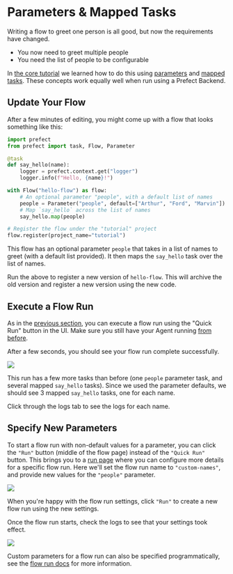 # Parameters & Mapped Tasks

Writing a flow to greet one person is all good, but now the requirements have
changed.

- You now need to greet multiple people
- You need the list of people to be configurable

In [the core tutorial](/core/tutorial/03-parameterized-flow.md) we learned how
to do this using [parameters](/core/concepts/parameters.md) and [mapped
tasks](/core/concepts/mapping.md). These concepts work equally well when run
using a Prefect Backend.

## Update Your Flow

After a few minutes of editing, you might come up with a flow that looks
something like this:

```python
import prefect
from prefect import task, Flow, Parameter

@task
def say_hello(name):
    logger = prefect.context.get("logger")
    logger.info(f"Hello, {name}!")

with Flow("hello-flow") as flow:
    # An optional parameter "people", with a default list of names
    people = Parameter("people", default=["Arthur", "Ford", "Marvin"])
    # Map `say_hello` across the list of names
    say_hello.map(people)

# Register the flow under the "tutorial" project
flow.register(project_name="tutorial")
```

This flow has an optional parameter `people` that takes in a list of names to
greet (with a default list provided). It then maps the `say_hello` task over
the list of names.

Run the above to register a new version of `hello-flow`. This will archive the
old version and register a new version using the new code.

## Execute a Flow Run

As in the [previous section](./first.md#execute-a-flow-run), you can execute a
flow run using the "Quick Run" button in the UI. Make sure you still have your
Agent running [from before](./first.md#start-an-agent).

After a few seconds, you should see your flow run complete successfully.

![](/orchestration/tutorial/hello-flow-run-mapped1.png)

This run has a few more tasks than before (one `people` parameter task, and
several mapped `say_hello` tasks). Since we used the parameter defaults, we
should see 3 mapped `say_hello` tasks, one for each name.

Click through the logs tab to see the logs for each name.

## Specify New Parameters

To start a flow run with non-default values for a parameter, you can click the
`"Run"` button (middle of the flow page) instead of the `"Quick Run"` button.
This brings you to a [run
page](http://localhost:8080/orchestration/ui/flow.html#run) where you can
configure more details for a specific flow run. Here we'll set the flow run
name to `"custom-names"`, and provide new values for the `"people"` parameter.

![](/orchestration/tutorial/hello-flow-run-parameter-config.png)

When you're happy with the flow run settings, click `"Run"` to create a new
flow run using the new settings.

Once the flow run starts, check the logs to see that your settings took effect.

![](/orchestration/tutorial/hello-flow-run-mapped2.png)

Custom parameters for a flow run can also be specified programmatically, see
the [flow run docs](/orchestration/concepts/flow_runs.md) for more information.
